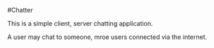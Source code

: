 #Chatter

This is a simple client, server chatting application.

A user may chat to someone, mroe users connected via the internet.


